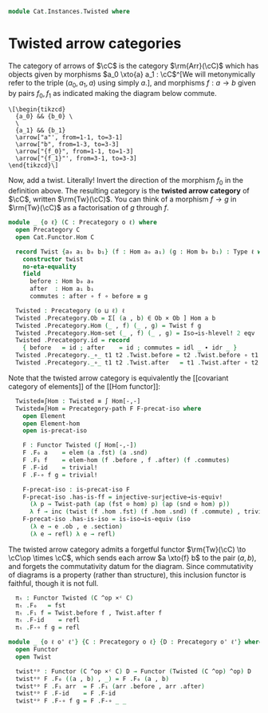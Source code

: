 <!--
```agda
open import Cat.Instances.Elements.Covariant
open import Cat.Functor.Equivalence.Path
open import Cat.Functor.Equivalence
open import Cat.Instances.Product
open import Cat.Prelude

import Cat.Functor.Hom
```
-->

```agda
module Cat.Instances.Twisted where
```

# Twisted arrow categories

The category of arrows of $\cC$ is the category $\rm{Arr}(\cC)$ which
has objects given by morphisms $a_0 \xto{a} a_1 : \cC$^[We will
metonymically refer to the triple $(a_0,a_1,a)$ using simply $a$.], and
morphisms $f : a \to b$ given by pairs $f_0, f_1$ as indicated making
the diagram below commute.

```{.quiver}
\[\begin{tikzcd}
  {a_0} && {b_0} \
  \
  {a_1} && {b_1}
  \arrow["a"', from=1-1, to=3-1]
  \arrow["b", from=1-3, to=3-3]
  \arrow["{f_0}", from=1-1, to=1-3]
  \arrow["{f_1}"', from=3-1, to=3-3]
\end{tikzcd}\]
```

Now, add a twist. Literally! Invert the direction of the morphism $f_0$
in the definition above. The resulting category is the **twisted arrow
category** of $\cC$, written $\rm{Tw}(\cC)$. You can think of a morphism
$f \to g$ in $\rm{Tw}(\cC)$ as a factorisation of $g$ through $f$.

```agda
module _ {o ℓ} (C : Precategory o ℓ) where
  open Precategory C
  open Cat.Functor.Hom C

  record Twist {a₀ a₁ b₀ b₁} (f : Hom a₀ a₁) (g : Hom b₀ b₁) : Type ℓ where
    constructor twist
    no-eta-equality
    field
      before : Hom b₀ a₀
      after  : Hom a₁ b₁
      commutes : after ∘ f ∘ before ≡ g
```

<!--
```agda
  open Twist

  Twist-path
    : ∀ {a₀ a₁ b₀ b₁} {f : Hom a₀ a₁} {g : Hom b₀ b₁} {h1 h2 : Twist f g}
    → Twist.before h1 ≡ Twist.before h2
    → Twist.after h1 ≡ Twist.after h2
    → h1 ≡ h2
  Twist-path {h1 = h1} {h2} p q i .Twist.before = p i
  Twist-path {h1 = h1} {h2} p q i .Twist.after = q i
  Twist-path {h1 = h1} {h2} p q i .Twist.commutes =
    is-prop→pathp (λ i → Hom-set _ _ (q i ∘ _ ∘ p i) _)
      (h1 .Twist.commutes) (h2 .Twist.commutes) i

  open Functor

  private unquoteDecl eqv = declare-record-iso eqv (quote Twist)
```
-->

```agda
  Twisted : Precategory (o ⊔ ℓ) ℓ
  Twisted .Precategory.Ob = Σ[ (a , b) ∈ Ob × Ob ] Hom a b
  Twisted .Precategory.Hom (_ , f) (_ , g) = Twist f g
  Twisted .Precategory.Hom-set (_ , f) (_ , g) = Iso→is-hlevel! 2 eqv
  Twisted .Precategory.id = record
    { before   = id ; after    = id ; commutes = idl _ ∙ idr _ }
  Twisted .Precategory._∘_ t1 t2 .Twist.before = t2 .Twist.before ∘ t1 .Twist.before
  Twisted .Precategory._∘_ t1 t2 .Twist.after   = t1 .Twist.after ∘ t2 .Twist.after
```

<!--
```agda
  Twisted .Precategory._∘_ {_ , f} {_ , g} {_ , h} t1 t2 .Twist.commutes =
    (t1.a ∘ t2.a) ∘ f ∘ t2.b ∘ t1.b ≡⟨ cat! C ⟩
    t1.a ∘ (t2.a ∘ f ∘ t2.b) ∘ t1.b ≡⟨ (λ i → t1.a ∘ t2.commutes i ∘ t1.b) ⟩
    t1.a ∘ g ∘ t1.b                 ≡⟨ t1.commutes ⟩
    h                               ∎
    where
      module t1 = Twist t1 renaming (after to a ; before to b)
      module t2 = Twist t2 renaming (after to a ; before to b)
  Twisted .Precategory.idr f = Twist-path (idl _) (idr _)
  Twisted .Precategory.idl f = Twist-path (idr _) (idl _)
  Twisted .Precategory.assoc f g h = Twist-path (sym (assoc _ _ _)) (assoc _ _ _)
```
-->

Note that the twisted arrow category is equivalently the
[[covariant category of elements]] of the [[Hom functor]]:

```agda
  Twisted≡∫Hom : Twisted ≡ ∫ Hom[-,-]
  Twisted≡∫Hom = Precategory-path F F-precat-iso where
    open Element
    open Element-hom
    open is-precat-iso

    F : Functor Twisted (∫ Hom[-,-])
    F .F₀ a    = elem (a .fst) (a .snd)
    F .F₁ f    = elem-hom (f .before , f .after) (f .commutes)
    F .F-id    = trivial!
    F .F-∘ f g = trivial!

    F-precat-iso : is-precat-iso F
    F-precat-iso .has-is-ff = injective-surjective→is-equiv!
      (λ p → Twist-path (ap (fst ⊙ hom) p) (ap (snd ⊙ hom) p))
      λ f → inc (twist (f .hom .fst) (f .hom .snd) (f .commute) , trivial!)
    F-precat-iso .has-is-iso = is-iso→is-equiv (iso
      (λ e → e .ob , e .section)
      (λ e → refl) λ e → refl)
```

The twisted arrow category admits a forgetful functor $\rm{Tw}(\cC)
\to \cC\op \times \cC$, which sends each arrow $a \xto{f} b$ to
the pair $(a, b)$, and forgets the commutativity datum for the diagram.
Since commutativity of diagrams is a property (rather than structure),
this inclusion functor is faithful, though it is not full.

```agda
  πₜ : Functor Twisted (C ^op ×ᶜ C)
  πₜ .F₀   = fst
  πₜ .F₁ f = Twist.before f , Twist.after f
  πₜ .F-id    = refl
  πₜ .F-∘ f g = refl

module _ {o ℓ o' ℓ'} {C : Precategory o ℓ} {D : Precategory o' ℓ'} where
  open Functor
  open Twist

  twistᵒᵖ : Functor (C ^op ×ᶜ C) D → Functor (Twisted (C ^op) ^op) D
  twistᵒᵖ F .F₀ ((a , b) , _) = F .F₀ (a , b)
  twistᵒᵖ F .F₁ arr  = F .F₁ (arr .before , arr .after)
  twistᵒᵖ F .F-id    = F .F-id
  twistᵒᵖ F .F-∘ f g = F .F-∘ _ _
```
